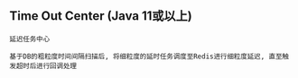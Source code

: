 

## Time Out Center (Java 11或以上)

    延迟任务中心
    
    基于DB的粗粒度时间间隔扫描后, 将细粒度的延时任务调度至Redis进行细粒度延迟, 直至触发超时后进行回调处理